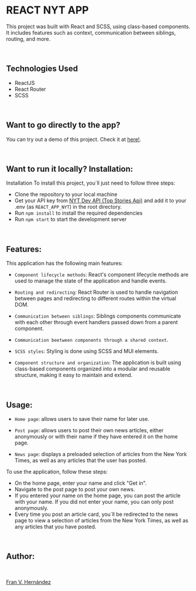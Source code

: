 # REACT NYT APP

This project was built with React and SCSS, using class-based components. It includes features such as context, communication between siblings, routing, and more.

<br>

## Technologies Used

- ReactJS
- React Router
- SCSS

<br>

## Want to go directly to the app?


You can try out a demo of this project. Check it at [here!](https://sage-youtiao-52f5e0.netlify.app/).

<br>

## Want to run it locally? Installation:

Installation
To install this project, you´ll just need to follow three steps:

 
- Clone the repository to your local machine
- Get your API key from [NYT Dev API (Top Stories Api)](https://developer.nytimes.com/apis) and add it to your .env (as `REACT_APP_NYT`) in the root directory.
- Run `npm install` to install the required dependencies
- Run `npm start` to start the development server

<br>

## Features:

This application has the following main features:

- `Component lifecycle methods`: React's component lifecycle methods are used to manage the state of the application and handle events.

- `Routing and redirecting`: React Router is used to handle navigation between pages and redirecting to different routes within the virtual DOM.

- `Communication between siblings`: Siblings components communicate with each other through event handlers passed down from a parent component.

- `Communication beetween components through a shared context`.

- `SCSS styles`: Styling is done using SCSS and MUI elements.

- `Component structure and organization`: The application is built using class-based components organized into a modular and reusable structure, making it easy to maintain and extend.

<br>

## Usage:

- `Home page`: allows users to save their name for later use.

- `Post page`: allows users to post their own news articles, either anonymously or with their name if they have entered it on the home page.

- `News page`: displays a preloaded selection of articles from the New York Times, as well as any articles that the user has posted.

To use the application, follow these steps:

- On the home page, enter your name and click "Get in".
- Navigate to the post page to post your own news.
- If you entered your name on the home page, you can post the article with your name. If you did not enter your name, you can only post anonymously.
- Every time you post an article card, you´ll be redirected to the news page to view a selection of articles from the New York Times, as well as any articles that you have posted.

<br>

## Author:

<br>

[Fran V. Hernández](https://github.com/Francsy/)


